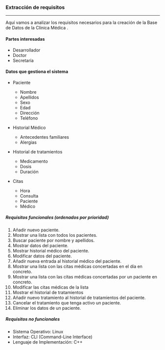 ### Extracción de requisitos
---

Aquí vamos a analizar los requisitos necesarios para la creación de la Base de Datos de la Clínica Médica .

#### Partes interesadas

- Desarrollador
- Doctor
- Secretaría

#### Datos que gestiona el sistema

+ Paciente
    + Nombre
    + Apellidos
    + Sexo
    + Edad
    + Dirección
    + Teléfono
    
+ Historial Médico
    + Antecedentes familiares
    + Alergias
    
+ Historial de tratamientos
    + Medicamento
    + Dosis
    + Duración

+ Citas
    + Hora
    + Consulta
    + Paciente
    + Médico

##### Requisitos funcionales (ordenados por prioridad)

1. Añadir nuevo paciente.
2. Mostrar una lista con todos los pacientes.
3. Buscar paciente por nombre y apellidos.
4. Mostrar datos del paciente.
5. Mostrar historial médico del paciente.
6. Modificar datos del paciente.
7. Añadir nueva entrada al historial médico del paciente.
8. Mostrar una lista con las citas médicas concertadas en el día en concreto.
9. Mostrar una lista con las citas médicas concertadas por un paciente en concreto.
10. Modificar las citas médicas de la lista
11. Mostrar el historial de tratamientos
12. Añadir nuevo tratamiento al historial de tratamientos del paciente.
13. Cancelar el tratamiento que tenga activo un paciente.
11. Eliminar los datos de un paciente.

##### Requisitos no funcionales
+ Sistema Operativo: Linux
+ Interfaz: CLI (Command-Line Interface)
+ Lenguaje de Implementación: C++
